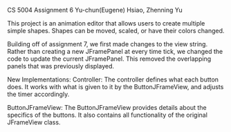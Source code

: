 CS 5004
Assignment 6
Yu-chun(Eugene) Hsiao, Zhenning Yu

This project is an animation editor that allows users to create multiple simple shapes. Shapes can be moved, scaled, or have their colors changed.

Building off of assignment 7, we first made changes to the view string. Rather than creating a new JFramePanel at every time tick, we
changed the code to update the current JFramePanel. This removed the overlapping panels that was previously displayed.

New Implementations:
Controller: The controller defines what each button does. It works with what is given to it by the ButtonJFrameView, and 
adjusts the timer accordingly.

ButtonJFrameView: The ButtonJFrameView provides details about the specifics of the buttons. It also contains all functionality of
the original JFrameView class.

